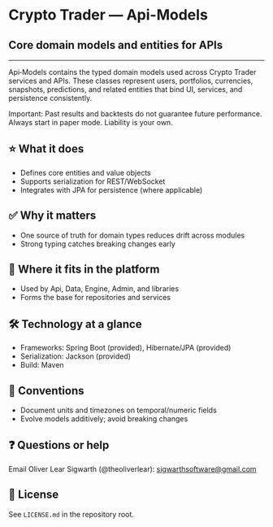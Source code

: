# Crypto Trader — Api-Models
## Core domain models and entities for APIs

---

Api‑Models contains the typed domain models used across Crypto Trader services
and APIs. These classes represent users, portfolios, currencies, snapshots,
predictions, and related entities that bind UI, services, and persistence
consistently.

Important: Past results and backtests do not guarantee future performance.
Always start in paper mode. Liability is your own.

## ⭐️ What it does
- Defines core entities and value objects
- Supports serialization for REST/WebSocket
- Integrates with JPA for persistence (where applicable)

## ✅ Why it matters
- One source of truth for domain types reduces drift across modules
- Strong typing catches breaking changes early

## 🔗 Where it fits in the platform
- Used by Api, Data, Engine, Admin, and libraries
- Forms the base for repositories and services

## 🛠️ Technology at a glance
- Frameworks: Spring Boot (provided), Hibernate/JPA (provided)
- Serialization: Jackson (provided)
- Build: Maven

## 📝 Conventions
- Document units and timezones on temporal/numeric fields
- Evolve models additively; avoid breaking changes

## ❓ Questions or help
Email Oliver Lear Sigwarth (@theoliverlear): sigwarthsoftware@gmail.com

## 📄 License
See `LICENSE.md` in the repository root.
